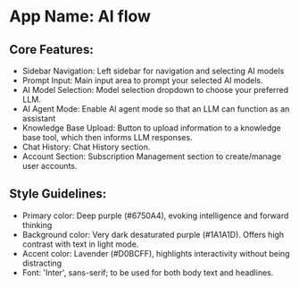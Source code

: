 # **App Name**: AI flow

## Core Features:

- Sidebar Navigation: Left sidebar for navigation and selecting AI models
- Prompt Input: Main input area to prompt your selected AI models.
- AI Model Selection: Model selection dropdown to choose your preferred LLM.
- AI Agent Mode: Enable AI agent mode so that an LLM can function as an assistant
- Knowledge Base Upload: Button to upload information to a knowledge base tool, which then informs LLM responses.
- Chat History: Chat History section.
- Account Section: Subscription Management section to create/manage user accounts.

## Style Guidelines:

- Primary color: Deep purple (#6750A4), evoking intelligence and forward thinking
- Background color: Very dark desaturated purple (#1A1A1D). Offers high contrast with text in light mode.
- Accent color: Lavender (#D0BCFF), highlights interactivity without being distracting
- Font: 'Inter', sans-serif; to be used for both body text and headlines.